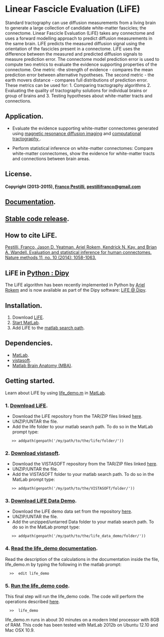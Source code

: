 # Linear Fascicle Evaluation (LiFE)

Standard tractography can use diffusion measurements from a living brain to generate a large collection of candidate white-matter fascicles; the connectome. Linear Fascicle Evaluation (LiFE) takes any connectome and uses a forward modelling approach to predict diffusion measurements in the same brain. LiFE predicts the measured diffusion signal using the orientation of the fascicles present in a connectome. LiFE uses the difference between the measured and predicted diffusion signals to measure prediction error. The connectome model prediction error is used to compute two metrics to evaluate the evidence supporting properties of the connectome. One metric -the strength of evidence - compares the mean prediction error between alternative hypotheses. The second metric - the earth movers distance - compares full distributions of prediction error. These metrics can be used for: 1. Comparing tractography algorithms 2. Evaluating the quality of tractography solutions for individual brains or group of brains and 3. Testing hypotheses about white-matter tracts and connections.

## Application.
* Evaluate the evidence supporting white-matter connectomes generated using [magnetic resonance diffusion imaging](http://en.wikipedia.org/wiki/Diffusion_MRI) and [computational tractography ](http://en.wikipedia.org/wiki/Tractography).

* Perform statistical inference on white-matter connectomes: Compare white-matter connectomes, show the evidence for white-matter tracts and connections between brain areas.

## License.
#### Copyright (2013-2015), [Franco Pestilli](http://francopestilli.com/), pestillifranco@gmail.com
 
## [Documentation](http://francopestilli.github.io/life/doc/).

## [Stable code release](https://github.com/vistalab/life/releases/tag/v0.2).

## How to cite LiFE.
[Pestilli, Franco, Jason D. Yeatman, Ariel Rokem, Kendrick N. Kay, and Brian A. Wandell. Evaluation and statistical inference for human connectomes. Nature methods 11, no. 10 (2014): 1058-1063.](http://www.nature.com/nmeth/journal/v11/n10/abs/nmeth.3098.html)

## LiFE in [Python](https://www.python.org/)[ : Dipy](http://nipy.org/dipy/)
The LiFE algorithm has been recently implemented in Python by [Ariel Rokem](http://arokem.org/) and is now available as part of the Dipy software: [LiFE @ Dipy](http://nipy.org/dipy/examples_built/linear_fascicle_evaluation.html#example-linear-fascicle-evaluation).

## Installation.
1. Download [LiFE](https://github.com/francopestilli/life).
2. [Start MatLab](http://www.mathworks.com/help/matlab/startup-and-shutdown.html).
3. Add LiFE to the [matlab search path](http://www.mathworks.com/help/matlab/ref/addpath.html).

## Dependencies.
* [MatLab](http://www.mathworks.com/products/matlab/).
* [vistasoft](https://github.com/vistalab/vistasoft).
* [Matlab Brain Anatomy (MBA)](https://github.com/francopestilli/mba).

## Getting started.
Learn about LiFE by using [life_demo.m](http://francopestilli.github.io/life/doc/scripts/life_demo.html) in [MatLab](http://www.mathworks.com/help/matlab/startup-and-shutdown.html).

### 1. [Download LiFE](https://github.com/francopestilli/life).
* Download the LiFE repository from the TAR/ZIP files linked [here](https://github.com/francopestilli/life/archive/v0.2.zip).
* UNZIP/UNTAR the file.
* Add the life folder to your matlab search path. To do so in the MatLab prompt type: 
```
   >> addpath(genpath('/my/path/to/the/life/folder/'))
```

### 2. [Download vistasoft](https://github.com/vistalab/vistasoft).
* Download the VISTASOFT repository from the TAR/ZIP files linked [here](https://github.com/vistalab/vistasoft/archive/master.zip).
* UNZIP/UNTAR the file.
* Add the VISTASOFT folder to your matlab search path. To do so in the MatLab prompt type: 
```
   >> addpath(genpath('/my/path/to/the/VISTASOFT/folder/'))
```

### 3. [Download LiFE Data Demo](http://purl.stanford.edu/cs392kv3054).
* Download the LiFE demo data set from the repository [here](https://stacks.stanford.edu/file/druid:cs392kv3054/life_demo_data.tar.gz).
* UNZIP/UNTAR the file.
* Add the unzipped/untarred Data folder to your matlab search path. To do so in the MatLab prompt type:
```
   >> addpath(genpath('/my/path/to/the/life_data_demo/folder/'))
```

### 4. [Read the life_demo documentation](http://vistalab.github.io/life/doc/scripts/life_demo.html).
Read the description of the calculations in the documentation inside the file, life_demo.m by typing the following in the matlab prompt: 
```
  >>  edit life_demo
```

### 5. [Run the life_demo code](https://github.com/francopestilli/life/blob/master/scripts/life_demo.m).
This final step will run the life_demo code. The code will perform the operations described [here](http://vistalab.github.io/life/html/life_demo.html). 
```
  >>  life_demo
```
life_demo.m runs in about 30 minutes on a modern Intel processor with 8GB of RAM. This code has been tested with MatLab 2012b on Ubuntu 12.10 and Mac OSX 10.9.


